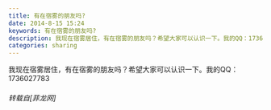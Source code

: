 ```yaml
---
title: 有在宿雾的朋友吗?
date: 2014-8-15 15:24
keywords: 有在宿雾的朋友吗?
description: 我现在宿雾居住，有在宿雾的朋友吗？希望大家可以认识一下。我的QQ：1736027783
categories: sharing
---
```

<td class="t_f" id="postmessage_129444">

我现在宿雾居住，有在宿雾的朋友吗？希望大家可以认识一下。我的QQ：1736027783</td>
###### 转载自[菲龙网]
